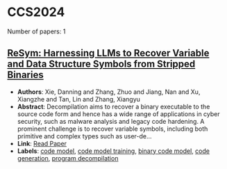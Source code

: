 # CCS2024

Number of papers: 1

## [ReSym: Harnessing LLMs to Recover Variable and Data Structure Symbols from Stripped Binaries](paper_1.md)
- **Authors**: Xie, Danning and Zhang, Zhuo and Jiang, Nan and Xu, Xiangzhe and Tan, Lin and Zhang, Xiangyu
- **Abstract**: Decompilation aims to recover a binary executable to the source code form and hence has a wide range of applications in cyber security, such as malware analysis and legacy code hardening. A prominent challenge is to recover variable symbols, including both primitive and complex types such as user-de...
- **Link**: [Read Paper](https://www.cs.purdue.edu/homes/lintan/publications/resym-ccs24.pdf)
- **Labels**: [code model](../../labels/code_model.md), [code model training](../../labels/code_model_training.md), [binary code model](../../labels/binary_code_model.md), [code generation](../../labels/code_generation.md), [program decompilation](../../labels/program_decompilation.md)

